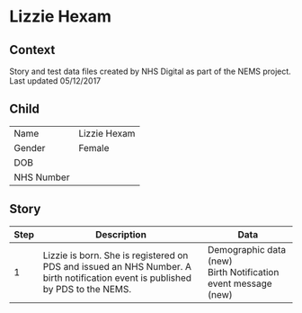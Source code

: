 # Lizzie Hexam
## Context
Story and test data files created by NHS Digital as part of the NEMS project. Last updated 05/12/2017
## Child

| | |
|---|---|
| Name | Lizzie Hexam |
| Gender | Female |
| DOB |  |
| NHS Number |  |

## Story

| Step | Description | Data |
|---|---|---|
| 1 | Lizzie is born. She is registered on PDS and issued an NHS Number. A birth notification event is published by PDS to the NEMS.| Demographic data (new)<br>Birth Notification event message (new) |
